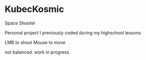 # KubecKosmic
Space Shooter

Personal project I previously coded during my highschool lessons

LMB to shoot
Mouse to move

not balanced.
work in progress.